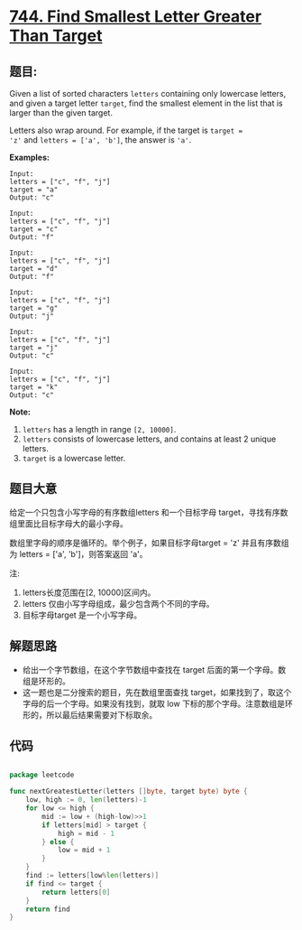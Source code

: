 # [744. Find Smallest Letter Greater Than Target](https://leetcode.com/problems/find-smallest-letter-greater-than-target/)


## 题目:

Given a list of sorted characters `letters` containing only lowercase letters, and given a target letter `target`, find the smallest element in the list that is larger than the given target.

Letters also wrap around. For example, if the target is `target = 'z'` and `letters = ['a', 'b']`, the answer is `'a'`.

**Examples:**

    Input:
    letters = ["c", "f", "j"]
    target = "a"
    Output: "c"
    
    Input:
    letters = ["c", "f", "j"]
    target = "c"
    Output: "f"
    
    Input:
    letters = ["c", "f", "j"]
    target = "d"
    Output: "f"
    
    Input:
    letters = ["c", "f", "j"]
    target = "g"
    Output: "j"
    
    Input:
    letters = ["c", "f", "j"]
    target = "j"
    Output: "c"
    
    Input:
    letters = ["c", "f", "j"]
    target = "k"
    Output: "c"

**Note:**

1. `letters` has a length in range `[2, 10000]`.
2. `letters` consists of lowercase letters, and contains at least 2 unique letters.
3. `target` is a lowercase letter.


## 题目大意

给定一个只包含小写字母的有序数组letters 和一个目标字母 target，寻找有序数组里面比目标字母大的最小字母。

数组里字母的顺序是循环的。举个例子，如果目标字母target = 'z' 并且有序数组为 letters = ['a', 'b']，则答案返回 'a'。

注:

1. letters长度范围在[2, 10000]区间内。
2. letters 仅由小写字母组成，最少包含两个不同的字母。
3. 目标字母target 是一个小写字母。



## 解题思路

- 给出一个字节数组，在这个字节数组中查找在 target 后面的第一个字母。数组是环形的。
- 这一题也是二分搜索的题目，先在数组里面查找 target，如果找到了，取这个字母的后一个字母。如果没有找到，就取 low 下标的那个字母。注意数组是环形的，所以最后结果需要对下标取余。


## 代码

```go

package leetcode

func nextGreatestLetter(letters []byte, target byte) byte {
	low, high := 0, len(letters)-1
	for low <= high {
		mid := low + (high-low)>>1
		if letters[mid] > target {
			high = mid - 1
		} else {
			low = mid + 1
		}
	}
	find := letters[low%len(letters)]
	if find <= target {
		return letters[0]
	}
	return find
}

```